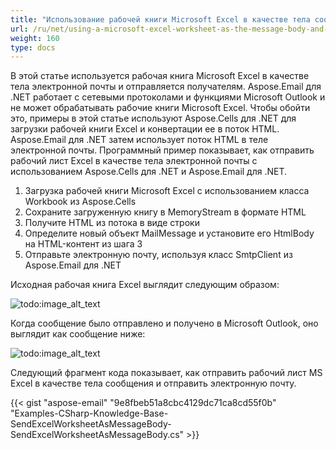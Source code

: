 ```yaml
---
title: "Использование рабочей книги Microsoft Excel в качестве тела сообщения и отправка электронной почты"
url: /ru/net/using-a-microsoft-excel-worksheet-as-the-message-body-and-sending-email/
weight: 160
type: docs
---
```



В этой статье используется рабочая книга Microsoft Excel в качестве тела электронной почты и отправляется получателям. Aspose.Email для .NET работает с сетевыми протоколами и функциями Microsoft Outlook и не может обрабатывать рабочие книги Microsoft Excel. Чтобы обойти это, примеры в этой статье используют Aspose.Cells для .NET для загрузки рабочей книги Excel и конвертации ее в поток HTML. Aspose.Email для .NET затем использует поток HTML в теле электронной почты. Программный пример показывает, как отправить рабочий лист Excel в качестве тела электронной почты с использованием Aspose.Cells для .NET и Aspose.Email для .NET.

1. Загрузка рабочей книги Microsoft Excel с использованием класса Workbook из Aspose.Cells
1. Сохраните загруженную книгу в MemoryStream в формате HTML
1. Получите HTML из потока в виде строки
1. Определите новый объект MailMessage и установите его HtmlBody на HTML-контент из шага 3
1. Отправьте электронную почту, используя класс SmtpClient из Aspose.Email для .NET

Исходная рабочая книга Excel выглядит следующим образом:


![todo:image_alt_text](using-a-microsoft-excel-worksheet-as-the-message-body-and-sending-email_1.png)



Когда сообщение было отправлено и получено в Microsoft Outlook, оно выглядит как сообщение ниже:


![todo:image_alt_text](using-a-microsoft-excel-worksheet-as-the-message-body-and-sending-email_2.png)



Следующий фрагмент кода показывает, как отправить рабочий лист MS Excel в качестве тела сообщения и отправить электронную почту.



{{< gist "aspose-email" "9e8fbeb51a8cbc4129dc71ca8cd55f0b" "Examples-CSharp-Knowledge-Base-SendExcelWorksheetAsMessageBody-SendExcelWorksheetAsMessageBody.cs" >}}